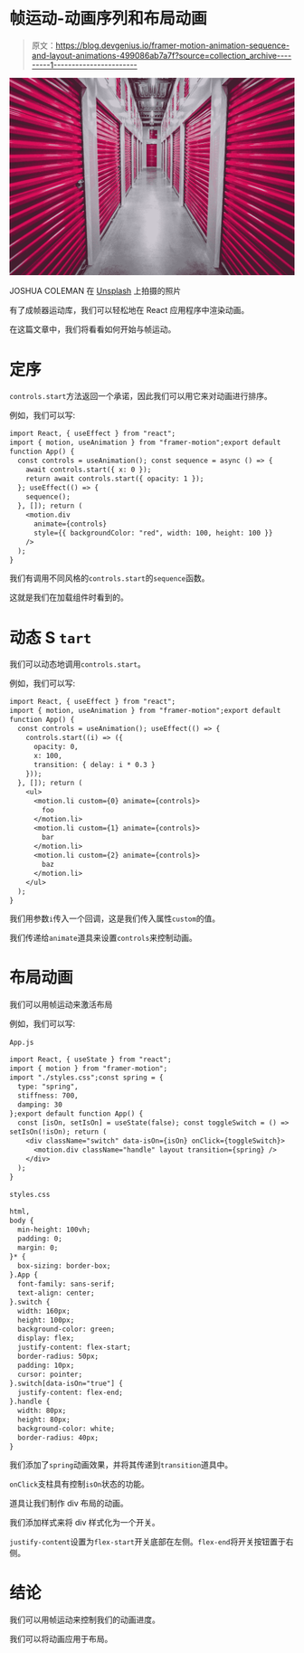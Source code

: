# 帧运动-动画序列和布局动画

> 原文：<https://blog.devgenius.io/framer-motion-animation-sequence-and-layout-animations-499086ab7a7f?source=collection_archive---------1----------------------->

![](img/12574c4e4566a42f063f37d8e079f3a7.png)

JOSHUA COLEMAN 在 [Unsplash](https://unsplash.com?utm_source=medium&utm_medium=referral) 上拍摄的照片

有了成帧器运动库，我们可以轻松地在 React 应用程序中渲染动画。

在这篇文章中，我们将看看如何开始与帧运动。

# 定序

`controls.start`方法返回一个承诺，因此我们可以用它来对动画进行排序。

例如，我们可以写:

```
import React, { useEffect } from "react";
import { motion, useAnimation } from "framer-motion";export default function App() {
  const controls = useAnimation(); const sequence = async () => {
    await controls.start({ x: 0 });
    return await controls.start({ opacity: 1 });
  }; useEffect(() => {
    sequence();
  }, []); return (
    <motion.div
      animate={controls}
      style={{ backgroundColor: "red", width: 100, height: 100 }}
    />
  );
}
```

我们有调用不同风格的`controls.start`的`sequence`函数。

这就是我们在加载组件时看到的。

# 动态 S `tart`

我们可以动态地调用`controls.start`。

例如，我们可以写:

```
import React, { useEffect } from "react";
import { motion, useAnimation } from "framer-motion";export default function App() {
  const controls = useAnimation(); useEffect(() => {
    controls.start((i) => ({
      opacity: 0,
      x: 100,
      transition: { delay: i * 0.3 }
    }));
  }, []); return (
    <ul>
      <motion.li custom={0} animate={controls}>
        foo
      </motion.li>
      <motion.li custom={1} animate={controls}>
        bar
      </motion.li>
      <motion.li custom={2} animate={controls}>
        baz
      </motion.li>
    </ul>
  );
}
```

我们用参数`i`传入一个回调，这是我们传入属性`custom`的值。

我们传递给`animate`道具来设置`controls`来控制动画。

# 布局动画

我们可以用帧运动来激活布局

例如，我们可以写:

`App.js`

```
import React, { useState } from "react";
import { motion } from "framer-motion";
import "./styles.css";const spring = {
  type: "spring",
  stiffness: 700,
  damping: 30
};export default function App() {
  const [isOn, setIsOn] = useState(false); const toggleSwitch = () => setIsOn(!isOn); return (
    <div className="switch" data-isOn={isOn} onClick={toggleSwitch}>
      <motion.div className="handle" layout transition={spring} />
    </div>
  );
}
```

`styles.css`

```
html,
body {
  min-height: 100vh;
  padding: 0;
  margin: 0;
}* {
  box-sizing: border-box;
}.App {
  font-family: sans-serif;
  text-align: center;
}.switch {
  width: 160px;
  height: 100px;
  background-color: green;
  display: flex;
  justify-content: flex-start;
  border-radius: 50px;
  padding: 10px;
  cursor: pointer;
}.switch[data-isOn="true"] {
  justify-content: flex-end;
}.handle {
  width: 80px;
  height: 80px;
  background-color: white;
  border-radius: 40px;
}
```

我们添加了`spring`动画效果，并将其传递到`transition`道具中。

`onClick`支柱具有控制`isOn`状态的功能。

道具让我们制作 div 布局的动画。

我们添加样式来将 div 样式化为一个开关。

`justify-content`设置为`flex-start`开关底部在左侧。`flex-end`将开关按钮置于右侧。

# 结论

我们可以用帧运动来控制我们的动画进度。

我们可以将动画应用于布局。